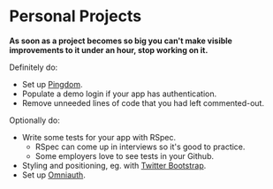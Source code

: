 # Personal Projects

**As soon as a project becomes so big you can't make visible improvements to it under an hour, stop working on it.**

 Definitely do:
* Set up [Pingdom][pingdom].
* Populate a demo login if your app has authentication.
* Remove unneeded lines of code that you had left commented-out.

 Optionally do:
* Write some tests for your app with RSpec.
    * RSpec can come up in interviews so it's good to practice.
    * Some employers love to see tests in your Github.
* Styling and positioning, eg. with [Twitter Bootstrap][bootsrap].
* Set up [Omniauth][omniauth].



[pingdom]: http://pingdom.com
[bootsrap]: http://getbootstrap.com/
[omniauth]: https://github.com/intridea/omniauth